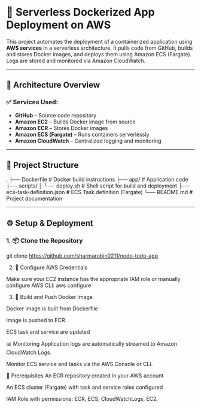 # 🚀 Serverless Dockerized App Deployment on AWS

This project automates the deployment of a containerized application using **AWS services** in a serverless architecture. It pulls code from GitHub, builds and stores Docker images, and deploys them using Amazon ECS (Fargate). Logs are stored and monitored via Amazon CloudWatch.

---

## 🧱 Architecture Overview

### ✅ Services Used:
- **GitHub** – Source code repository
- **Amazon EC2** – Builds Docker image from source
- **Amazon ECR** – Stores Docker images
- **Amazon ECS (Fargate)** – Runs containers serverlessly
- **Amazon CloudWatch** – Centralized logging and monitoring

---
## 📁 Project Structure

.
├── Dockerfile # Docker build instructions
├── app/ # Application code
├── scripts/
│ └── deploy.sh # Shell script for build and deployment
├── ecs-task-definition.json # ECS Task definition (Fargate)
└── README.md # Project documentation

---

## ⚙️ Setup & Deployment

### 1. 📦 Clone the Repository

git clone https://github.com/sharmarobin0211/nodo-todo-app

  2. 🔑 Configure AWS Credentials
   
Make sure your EC2 instance has the appropriate IAM role or manually configure AWS CLI:
aws configure

  3. 🐳 Build and Push Docker Image

Docker image is built from Dockerfile

Image is pushed to ECR

ECS task and service are updated


📊 Monitoring
Application logs are automatically streamed to Amazon CloudWatch Logs.

Monitor ECS service and tasks via the AWS Console or CLI.

📌 Prerequisites
An ECR repository created in your AWS account

An ECS cluster (Fargate) with task and service roles configured

IAM Role with permissions: ECR, ECS, CloudWatchLogs, EC2.

